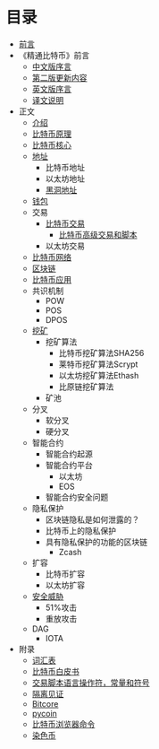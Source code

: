 # 目录

- [前言](https://github.com/zcc0721/MasterBlockchain/blob/master/my-preface.md)
- 《精通比特币》前言
    - [中文版序言](https://github.com/zcc0721/MasterBlockchain/blob/master/cn-preface.md)
    - [第二版更新内容](https://github.com/zcc0721/MasterBlockchain/blob/master/second_edition_changes.md)
    - [英文版序言](https://github.com/zcc0721/MasterBlockchain/blob/master/preface.md)
    - [译文说明](https://github.com/zcc0721/MasterBlockchain/blob/master/trans-preface.md)
- 正文
    - [介绍](https://github.com/zcc0721/MasterBlockchain/blob/master/ch01.md)
    - [比特币原理](https://github.com/zcc0721/MasterBlockchain/blob/master/ch02.md)
    - [比特币核心](https://github.com/zcc0721/MasterBlockchain/blob/master/ch03.md)
    - [地址](https://github.com/zcc0721/MasterBlockchain/blob/master/ch04.md)
        - 比特币地址
        - 以太坊地址
        - [黑洞地址](https://github.com/zcc0721/MasterBlockchain/blob/master/black-hole-address.md)
    - [钱包](https://github.com/zcc0721/MasterBlockchain/blob/master/ch05.md)
    - 交易
        - [比特币交易](https://github.com/zcc0721/MasterBlockchain/blob/master/bitcoin-transaction.md)
            - [比特币高级交易和脚本](https://github.com/zcc0721/MasterBlockchain/blob/master/ch07.md)
        - 以太坊交易
    - [比特币网络](https://github.com/zcc0721/MasterBlockchain/blob/master/ch08.md)
    - [区块链](https://github.com/zcc0721/MasterBlockchain/blob/master/ch09.md)
    - [比特币应用](https://github.com/zcc0721/MasterBlockchain/blob/master/ch12.md)
    - 共识机制
        - POW
        - POS
        - DPOS
    - [挖矿](https://github.com/zcc0721/MasterBlockchain/blob/master/ch10.md)
        - 挖矿算法
            - 比特币挖矿算法SHA256
            - 莱特币挖矿算法Scrypt
            - 以太坊挖矿算法Ethash
            - 比原链挖矿算法
        - 矿池
    - 分叉
        - 软分叉
        - 硬分叉
    - 智能合约
        - 智能合约起源
        - 智能合约平台
            - 以太坊
            - EOS
        - 智能合约安全问题
    - 隐私保护
        - 区块链隐私是如何泄露的？
        - 比特币上的隐私保护
        - 具有隐私保护的功能的区块链
            - Zcash
    - 扩容
        - 比特币扩容
        - 以太坊扩容
    - [安全威胁](https://github.com/zcc0721/MasterBlockchain/blob/master/ch11.md)
        - 51%攻击
        - 重放攻击
    - DAG
        - IOTA
- 附录
    - [词汇表](https://github.com/zcc0721/MasterBlockchain/blob/master/glossary.md)
    - [比特币白皮书](https://github.com/zcc0721/MasterBlockchain/blob/master/appdx-bitcoinwhitepaper.md)
    - [交易脚本语言操作符，常量和符号](https://github.com/zcc0721/MasterBlockchain/blob/master/appdx-scriptops.md)
    - [隔离见证](https://github.com/zcc0721/MasterBlockchain/blob/master/appdx-segwit.md)
    - [Bitcore](https://github.com/zcc0721/MasterBlockchain/blob/master/appdx-bitcore.md)
    - [pycoin](https://github.com/zcc0721/MasterBlockchain/blob/master/appdx-pycoin.md)
    - [比特币浏览器命令](https://github.com/zcc0721/MasterBlockchain/blob/master/appdx-bx.md)
    - [染色币](https://github.com/zcc0721/MasterBlockchain/blob/master/appdx-colored_coins.md)
